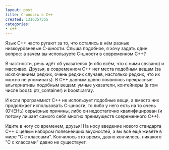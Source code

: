 ```yaml
---
layout: post
title: С-шность в С++
created: 1316357355
categories:
- c++
---
```

<!--break-->
Язык С++ часто ругают за то, что остались в нём разные низкоуровневые С-шности. Слыша подобное, я хочу задать один вопрос: а зачем вы используете С-шности в современном С++?

В частности, речь идёт об указателях (и обо всём, что с ними связано) и массивах. Друзья, в современном С++ нет места подобным вещам (за исключением редких, очень редких случаев, настолько редких, что их можно не упоминать). В С++ давным давно появились прекрасные альтернативы подобным вещам: умные указатели, контейнеры (в том числе boost::ptr_container) и boost::array.

И если программист С++ не использует подобные вещи, а вместо них продолжает использовать С-шности, то либо у него есть на то очень (ОЧЕНЬ) серьёзные причины, либо он недостаточно квалифицирован (и потому лишает самого себя многих преимуществ современного С++).

Идите в ногу со временем, друзья! На носу введение нового стандарта С++ с целым набором полезнейших вкусностей, а вы всё ещё живёте в мире "С с классами". Кончилось это время, давно кончилось, никакого "С с классами" давно не существует.

